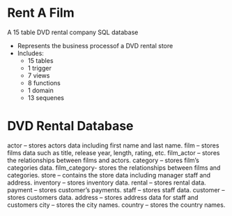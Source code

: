# Rent A Film 
A 15 table DVD rental company SQL database 
- Represents the business processof a DVD rental store
- Includes: 
  - 15 tables 
  - 1 trigger
  - 7 views
  - 8 functions 
  - 1 domain
  - 13 sequenes
  
# DVD Rental Database
actor – stores actors data including first name and last name.
film – stores films data such as title, release year, length, rating, etc.
film_actor – stores the relationships between films and actors.
category – stores film’s categories data.
film_category- stores the relationships between films and categories.
store – contains the store data including manager staff and address.
inventory – stores inventory data.
rental – stores rental data.
payment – stores customer’s payments.
staff – stores staff data.
customer – stores customers data.
address – stores address data for staff and customers
city – stores the city names.
country – stores the country names.
